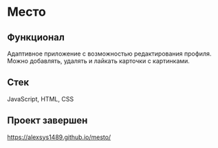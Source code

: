 # Место

## Функционал
Адаптивное приложение с возможностью редактирования профиля. Можно добавлять, удалять и лайкать карточки с картинками.

## Стек
JavaScript, HTML, CSS

## Проект завершен

https://alexsys1489.github.io/mesto/
